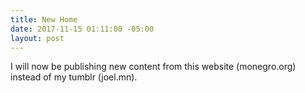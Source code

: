 ```yaml
---
title: New Home
date: 2017-11-15 01:11:00 -05:00
layout: post
---
```


I will now be publishing new content from this website (monegro.org) instead of my tumblr (joel.mn).
